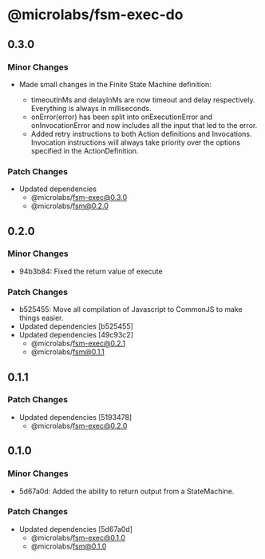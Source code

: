 # @microlabs/fsm-exec-do

## 0.3.0

### Minor Changes

- Made small changes in the Finite State Machine definition:

  - timeoutInMs and delayInMs are now timeout and delay respectively. Everything is always in milliseconds.
  - onError(error) has been split into onExecutionError and onInvocationError and now includes all the input that led to the error.
  - Added retry instructions to both Action definitions and Invocations. Invocation instructions will always take priority over the options specified in the ActionDefinition.

### Patch Changes

- Updated dependencies
  - @microlabs/fsm-exec@0.3.0
  - @microlabs/fsm@0.2.0

## 0.2.0

### Minor Changes

- 94b3b84: Fixed the return value of execute

### Patch Changes

- b525455: Move all compilation of Javascript to CommonJS to make things easier.
- Updated dependencies [b525455]
- Updated dependencies [49c93c2]
  - @microlabs/fsm-exec@0.2.1
  - @microlabs/fsm@0.1.1

## 0.1.1

### Patch Changes

- Updated dependencies [5193478]
  - @microlabs/fsm-exec@0.2.0

## 0.1.0

### Minor Changes

- 5d67a0d: Added the ability to return output from a StateMachine.

### Patch Changes

- Updated dependencies [5d67a0d]
  - @microlabs/fsm-exec@0.1.0
  - @microlabs/fsm@0.1.0
